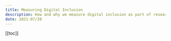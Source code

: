 ```yaml
---
title: Measuring Digital Inclusion
description: How and why we measure digital inclusion as part of research at NHSBSA
date: 2021-07/20
---
```

[[toc]]

